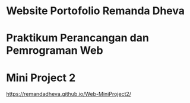 # Website Portofolio Remanda Dheva
# Praktikum Perancangan dan Pemrograman Web
# Mini Project 2

https://remandadheva.github.io/Web-MiniProject2/
